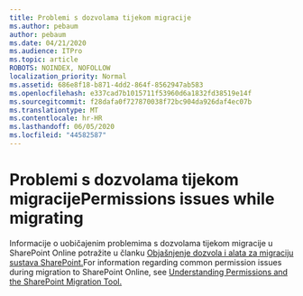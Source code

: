 ```yaml
---
title: Problemi s dozvolama tijekom migracije
ms.author: pebaum
author: pebaum
ms.date: 04/21/2020
ms.audience: ITPro
ms.topic: article
ROBOTS: NOINDEX, NOFOLLOW
localization_priority: Normal
ms.assetid: 686e8f18-b871-4dd2-864f-8562947ab583
ms.openlocfilehash: e337cad7b1015711f53960d6a1832fd38519e14f
ms.sourcegitcommit: f28dafa0f727870038f72bc904da926daf4ec07b
ms.translationtype: MT
ms.contentlocale: hr-HR
ms.lasthandoff: 06/05/2020
ms.locfileid: "44582587"
---
```

# <a name="permissions-issues-while-migrating"></a><span data-ttu-id="cf6e7-102">Problemi s dozvolama tijekom migracije</span><span class="sxs-lookup"><span data-stu-id="cf6e7-102">Permissions issues while migrating</span></span>

<span data-ttu-id="cf6e7-103">Informacije o uobičajenim problemima s dozvolama tijekom migracije u SharePoint Online potražite u članku [Objašnjenje dozvola i alata za migraciju sustava SharePoint.](https://go.microsoft.com/fwlink/?linkid=2019753)</span><span class="sxs-lookup"><span data-stu-id="cf6e7-103">For information regarding common permission issues during migration to SharePoint Online, see [Understanding Permissions and the SharePoint Migration Tool.](https://go.microsoft.com/fwlink/?linkid=2019753)</span></span>
  


